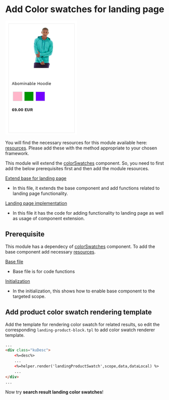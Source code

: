 # Add Color swatches for landing page

![Search-landing color swatches](/modules/color-swatches/images/image001.png)

You will find the necessary resources for this module available here:
[resources](/modules/color-swatches/landing/resources). Please add these with the
method appropriate to your chosen framework.

This module will extend the [colorSwatches](/components/color-swatches) component. So, you need to first add the below prerequisites first and then add the module resources.

[Extend base for landing page](/modules/color-swatches/landing/resources/assets/js/color-swatches-landing.js)
- In this file, it extends the base component and add functions related to landing page functionality.

[Landing page implementation](/modules/color-swatches/landing/resources/assets/js/color-swatches-landing-script.js)
- In this file it has the code for adding functionality to landing page as well as usage of component extension.

## Prerequisite

This module has a dependecy of [colorSwatches](/components/color-swatches) component. To add the base component add necessary [resources](/components/color-swatches/resources).

[Base file](/components/color-swatches/resources/assets/js/color-swatches.js)
- Base file is for code functions

[Initialization](/components/color-swatches/resources/assets/js/color-swatches-initialize.js)
- In the initialization, this shows how to enable base component to the targeted scope.

## Add product color swatch rendering template

Add the template for rendering color swatch for related results,
so edit the corresponding `landing-product-block.tpl` to add color swatch renderer template.

```html
...
<div class="kuDesc">
    <%=desc%>
    ...
    <%=helper.render('landingProductSwatch',scope,data,dataLocal) %>
    ...
</div>
...
```

Now try **search result landing color swatches**!